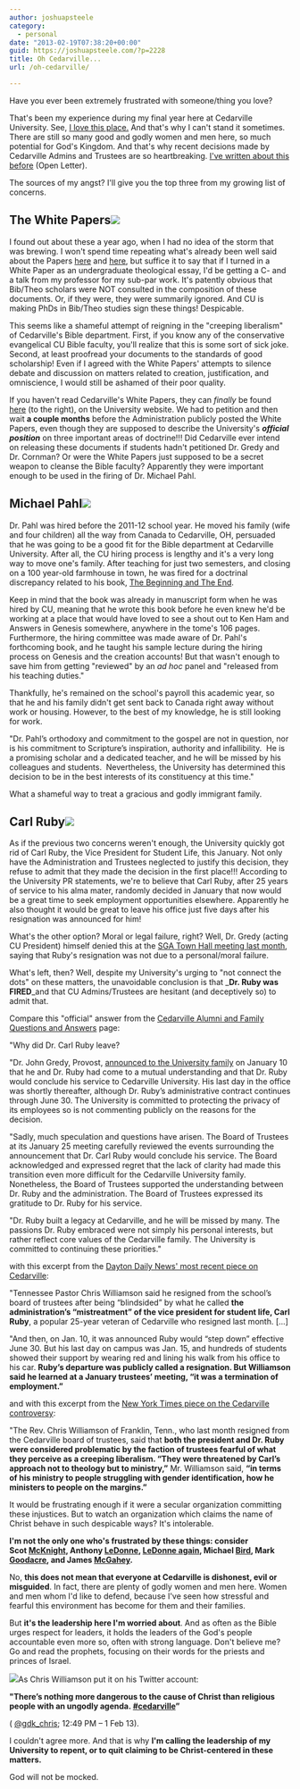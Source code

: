 ```yaml
---
author: joshuapsteele
category:
  - personal
date: "2013-02-19T07:38:20+00:00"
guid: https://joshuapsteele.com/?p=2228
title: Oh Cedarville...
url: /oh-cedarville/

---
```

Have you ever been extremely frustrated with someone/thing you love?

That's been my experience during my final year here at Cedarville University. See, [I love this place.](/2012/09/12/my-unforgettable-cedarville-experience/) And that's why I can't stand it sometimes. There are still so many good and godly women and men here, so much potential for God's Kingdom. And that's why recent decisions made by Cedarville Admins and Trustees are so heartbreaking. [I've written about this before](/2013/01/13/open-letter-to-cedarville-admins-and-trustees/ "Open Letter to Cedarville Admins and Trustees") (Open Letter).

The sources of my angst? I'll give you the top three from my growing list of concerns.

## The White Papers![](http://www.callcentrehelper.com/images/stories/2010/white_papers.gif)

I found out about these a year ago, when I had no idea of the storm that was brewing. I won't spend time repeating what's already been well said about the Papers [here](http://theventriloquist.us/article/whats_wrong_with_white_papers) and [here](http://www.mulberrycommunity.com/2012/10/is-that-so-cedarville.html), but suffice it to say that if I turned in a White Paper as an undergraduate theological essay, I'd be getting a C- and a talk from my professor for my sub-par work. It's patently obvious that Bib/Theo scholars were NOT consulted in the composition of these documents. Or, if they were, they were summarily ignored. And CU is making PhDs in Bib/Theo studies sign these things! Despicable.

This seems like a shameful attempt of reigning in the "creeping liberalism" of Cedarville's Bible department. First, if you know any of the conservative evangelical CU Bible faculty, you'll realize that this is some sort of sick joke. Second, at least proofread your documents to the standards of good scholarship! Even if I agreed with the White Papers' attempts to silence debate and discussion on matters related to creation, justification, and omniscience, I would still be ashamed of their poor quality.

If you haven't read Cedarville's White Papers, they can _finally_ be found [here](http://www.cedarville.edu/About/Doctrinal-Statement.aspx) (to the right), on the University website. We had to petition and then wait **a couple months** before the Administration publicly posted the White Papers, even though they are supposed to describe the University's _**official position**_ on three important areas of doctrine!!! Did Cedarville ever intend on releasing these documents if students hadn't petitioned Dr. Gredy and Dr. Cornman? Or were the White Papers just supposed to be a secret weapon to cleanse the Bible faculty? Apparently they were important enough to be used in the firing of Dr. Michael Pahl.

## Michael Pahl![](http://www.cedarville.edu/~/media/Images/Campus-News/News/2011/Michael-Pahl.jpg)

Dr. Pahl was hired before the 2011-12 school year. He moved his family (wife and four children) all the way from Canada to Cedarville, OH, persuaded that he was going to be a good fit for the Bible department at Cedarville University. After all, the CU hiring process is lengthy and it's a very long way to move one's family. After teaching for just two semesters, and closing on a 100 year-old farmhouse in town, he was fired for a doctrinal discrepancy related to his book, [The Beginning and The End](http://www.amazon.com/Beginning-End-Rereading-Genesiss-Revelations/dp/1608999270).

Keep in mind that the book was already in manuscript form when he was hired by CU, meaning that he wrote this book before he even knew he'd be working at a place that would have loved to see a shout out to Ken Ham and Answers in Genesis somewhere, anywhere in the tome's 106 pages. Furthermore, the hiring committee was made aware of Dr. Pahl's forthcoming book, and he taught his sample lecture during the hiring process on Genesis and the creation accounts! But that wasn't enough to save him from getting "reviewed" by an _ad hoc_ panel and "released from his teaching duties."

Thankfully, he's remained on the school's payroll this academic year, so that he and his family didn't get sent back to Canada right away without work or housing. However, to the best of my knowledge, he is still looking for work.

"Dr. Pahl’s orthodoxy and commitment to the gospel are not in question, nor is his commitment to Scripture’s inspiration, authority and infallibility.  He is a promising scholar and a dedicated teacher, and he will be missed by his colleagues and students.  Nevertheless, the University has determined this decision to be in the best interests of its constituency at this time."

What a shameful way to treat a gracious and godly immigrant family.

## Carl Ruby![](http://www.cedarville.edu/~/media/Images/Campus-News/News/2012/Carl-Ruby-13_001.jpg?w=250)

As if the previous two concerns weren't enough, the University quickly got rid of Carl Ruby, the Vice President for Student Life, this January. Not only have the Administration and Trustees neglected to justify this decision, they refuse to admit that they made the decision in the first place!!! According to the University PR statements, we're to believe that Carl Ruby, after 25 years of service to his alma mater, randomly decided in January that now would be a great time to seek employment opportunities elsewhere. Apparently he also thought it would be great to leave his office just five days after his resignation was announced for him!

What's the other option? Moral or legal failure, right? Well, Dr. Gredy (acting CU President) himself denied this at the [SGA Town Hall meeting last month](http://cedars.cedarville.edu/article/585/SGA-Town-Hall-Meeting-Jan-22/), saying that Ruby's resignation was not due to a personal/moral failure.

What's left, then? Well, despite my University's urging to "not connect the dots" on these matters, the unavoidable conclusion is that _**Dr. Ruby was FIRED**_and that CU Admins/Trustees are hesitant (and deceptively so) to admit that.

Compare this "official" answer from the [Cedarville Alumni and Family Questions and Answers](http://www.cedarville.edu/Alumni/FAQ.aspx) page:

"Why did Dr. Carl Ruby leave?

"Dr. John Gredy, Provost, [announced to the University family](http://www.cedarville.edu/Offices/Public-Relations/CampusNews/2012/Ruby-Legacy-Built-at-Cedarville-University.aspx) on January 10 that he and Dr. Ruby had come to a mutual understanding and that Dr. Ruby would conclude his service to Cedarville University. His last day in the office was shortly thereafter, although Dr. Ruby’s administrative contract continues through June 30. The University is committed to protecting the privacy of its employees so is not commenting publicly on the reasons for the decision.

"Sadly, much speculation and questions have arisen. The Board of Trustees at its January 25 meeting carefully reviewed the events surrounding the announcement that Dr. Carl Ruby would conclude his service. The Board acknowledged and expressed regret that the lack of clarity had made this transition even more difficult for the Cedarville University family. Nonetheless, the Board of Trustees supported the understanding between Dr. Ruby and the administration. The Board of Trustees expressed its gratitude to Dr. Ruby for his service.

"Dr. Ruby built a legacy at Cedarville, and he will be missed by many. The passions Dr. Ruby embraced were not simply his personal interests, but rather reflect core values of the Cedarville family. The University is committed to continuing these priorities."

with this excerpt from the [Dayton Daily News' most recent piece on Cedarville](http://www.daytondailynews.com/news/news/cedarville-students-alumni-question-universitys-di/nWQgS/):

"Tennessee Pastor Chris Williamson said he resigned from the school’s board of trustees after being “blindsided” by what he called **the administration’s “mistreatment” of the vice president for student life, Carl Ruby**, a popular 25-year veteran of Cedarville who resigned last month. \[...\]

"And then, on Jan. 10, it was announced Ruby would “step down” effective June 30. But his last day on campus was Jan. 15, and hundreds of students showed their support by wearing red and lining his walk from his office to his car. **Ruby’s departure was publicly called a resignation. But Williamson said he learned at a January trustees’ meeting, “it was a termination of employment.”**

and with this excerpt from the [New York Times piece on the Cedarville controversy](http://www.nytimes.com/2013/02/16/us/a-christian-college-struggles-to-define-itself.html?_r=0):

"The Rev. Chris Williamson of Franklin, Tenn., who last month resigned from the Cedarville board of trustees, said that **both the president and Dr. Ruby were considered problematic by the faction of trustees fearful of what they perceive as a creeping liberalism. “They were threatened by Carl’s approach not to theology but to ministry,”** Mr. Williamson said, **“in terms of his ministry to people struggling with gender identification, how he ministers to people on the margins.”**

It would be frustrating enough if it were a secular organization committing these injustices. But to watch an organization which claims the name of Christ behave in such despicable ways? It's intolerable.

**I'm not the only one who's frustrated by these things: consider Scot [McKnight](http://www.patheos.com/blogs/jesuscreed/2013/02/16/cedarville-the-next-episode/), Anthony [LeDonne](http://historicaljesusresearch.blogspot.com/2012/10/concerning-controversy-related-to.html), [LeDonne again](http://historicaljesusresearch.blogspot.com/2013/02/cedarville-university-controversy.html), Michael [Bird](http://www.patheos.com/blogs/euangelion/2012/10/michael-pahl-dismissal-from-cedarville-university/), Mark [Goodacre](http://ntweblog.blogspot.com/2012/11/michael-pahl-and-disgrace-of-cedarville.html), and James [McGahey](http://jamesmcgahey.blogspot.com/2012/11/reflections-on-firing-of-michael-pahl.html).**

No, **this does not mean that everyone at Cedarville is dishonest, evil or misguided**. In fact, there are plenty of godly women and men here. Women and men whom I'd like to defend, because I've seen how stressful and fearful this environment has become for them and their families.

But **it's the leadership here I'm worried about**. And as often as the Bible urges respect for leaders, it holds the leaders of the God's people accountable even more so, often with strong language. Don't believe me? Go and read the prophets, focusing on their words for the priests and princes of Israel.

![](http://www.cedarville.edu/~/media/Images/Campus-News/News/2011/chris-williamson-fall-bible-conference.jpg)As Chris Williamson put it on his Twitter account:

**"There’s nothing more dangerous to the cause of Christ than religious people with an ungodly agenda. [#cedarville](https://twitter.com/search?q=%23cedarville&src=hash)”**

( [@gdk\_chris](https://twitter.com/gdk_chris); 12:49 PM – 1 Feb 13).

I couldn't agree more. And that is why **I'm calling the leadership of my University to repent, or to quit claiming to be Christ-centered in these matters.**

God will not be mocked.
